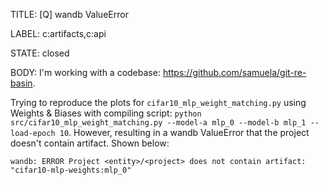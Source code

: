 TITLE:
[Q] wandb ValueError

LABEL:
c:artifacts,c:api

STATE:
closed

BODY:
I'm working with a codebase: https://github.com/samuela/git-re-basin.

Trying to reproduce the plots for `cifar10_mlp_weight_matching.py` using Weights & Biases with compiling script: `python src/cifar10_mlp_weight_matching.py --model-a mlp_0 --model-b mlp_1 --load-epoch 10`. However, resulting in a wandb ValueError that the project doesn't contain artifact. Shown below:

`wandb: ERROR Project <entity>/<project> does not contain artifact: "cifar10-mlp-weights:mlp_0"`

